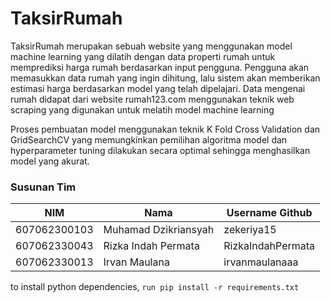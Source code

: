# TaksirRumah

TaksirRumah merupakan sebuah website yang menggunakan model machine learning yang dilatih dengan data properti rumah untuk memprediksi harga rumah berdasarkan input pengguna. Pengguna akan memasukkan data rumah yang ingin dihitung, lalu sistem akan memberikan estimasi harga berdasarkan model yang telah dipelajari. Data mengenai rumah didapat dari website rumah123.com menggunakan teknik web scraping yang digunakan untuk melatih model machine learning

Proses pembuatan model menggunakan teknik K Fold Cross Validation dan GridSearchCV yang memungkinkan pemilihan algoritma model dan hyperparameter tuning dilakukan secara optimal sehingga menghasilkan model yang akurat.

### Susunan Tim

| NIM          | Nama                        | Username Github  |
| ------------ | --------------------------- | ---------------  |
| 607062300103 | Muhamad Dzikriansyah        | zekeriya15       |
| 607062330043 | Rizka Indah Permata         | RizkaIndahPermata|
| 607062330013 | Irvan Maulana               | irvanmaulanaaa   |

to install python dependencies, `run pip install -r requirements.txt`